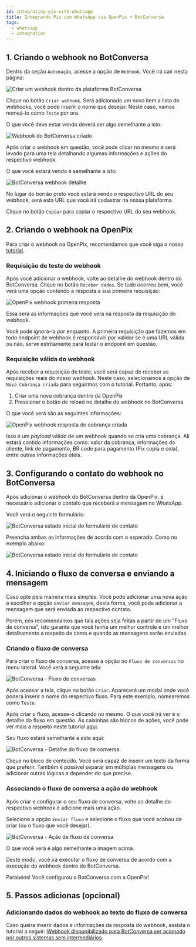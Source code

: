 ```yaml
---
id: integrating-pix-with-whatsapp
title: Integrando Pix com WhatsApp via OpenPix + BotConversa
tags:
  - whatsapp
  - integration
---
```


## 1. Criando o webhook no BotConversa

Dentro da seção `Automação`, acesse a opção de `Webhook`. Você irá cair nesta página:

![Criar um webhook dentro da plataforma BotConversa](/img/botconversa-create-webhook.png)

Clique no botão `Criar webhook`. Será adicionado um novo item a lista de webhooks,
você pode inserir o nome que desejar. Neste caso, vamos nomeá-lo como `Teste` por ora.

O que você deve estar vendo deverá ser algo semelhante a isto:

![Webhook do BotConversa criado](/img/botconversa-webhook-created.png)

Após criar o webhook em questão, você pode clicar no mesmo e será levado para uma tela
detalhando algumas informações e ações do respectivo webhook.

O que você estará vendo é semelhante a isto:

![BotConversa webhook detalhe](/img/botconversa-webhook-detail.png)

No lugar do borrão preto você estará vendo o respectivo URL do seu webhook, será esta
URL que você irá cadastrar na nossa plataforma.

Clique no botão `Copiar` para copiar o respectivo URL do seu webhook.

## 2. Criando o webhook na OpenPix

Para criar o webhook na OpenPix, recomendamos que você siga o nosso 
[tutorial](/docs/webhook/platform/webhook-platform-api).

### Requisição de teste do webhook

Após você adicionar o webhook, volte ao detalhe do webhook dentro do BotConversa.
Clique no botão `Receber dados`. Se tudo ocorreu bem, você verá uma opção contendo
a resposta a sua primeira requisição:

![OpenPix webhook primeira resposta](/img/botconversa-webhook-first-response.png)

Essa será as informações que você verá na resposta da requisição do webhook.

Você pode ignorá-la por enquanto. A primeira requisição que fazemos em todo endpoint
de webhook é responsável por validar se é uma URL válida ou não, serve estritamente
para testar o endpoint em questão.

### Requisição válida do webhook

Após receber a requisição de teste, você será capaz de receber as requisições reais
do nosso webhook. Neste caso, selecionamos a opção de `Nova Cobrança criada` para
seguirmos com o tutorial. Portanto, após:

1. Criar uma nova cobrança dentro da OpenPix
2. Pressionar o botão de reload no detalhe do webhook no BotConversa

O que você verá são as seguintes informações:

![OpenPix webhook resposta de cobrança criada](/img/botconversa-webhook-valid-response.png)

Isso é um _payload_ válido de um webhook quando se cria uma cobrança. Ali estará contido informações
como: valor da cobrança, informações do cliente, link de pagamento, BR code para pagamento (Pix copia e cola),
entre outras informações úteis.

## 3. Configurando o contato do webhook no BotConversa

Após adicionar o webhook do BotConversa dentro da OpenPix, é necessário adicionar o contato
que receberá a mensagem no WhatsApp.

Você verá o seguinte formulário:

![BotConversa estado inicial do formulário de contato](/img/botconversa-webhook-initial-form-contact.png)

Preencha ambas as informações de acordo com o esperado. Como no exemplo abaixo:

![BotConversa estado inicial do formulário de contato](/img/botconversa-webhook-filled-form-contact.png)

## 4. Iniciando o fluxo de conversa e enviando a mensagem

Caso opte pela maneira mais simples. Você pode adicionar uma nova ação e escolher a opção `Enviar mensagem`,
desta forma, você pode adicionar a mensagem que será enviada ao respectivo contato.

Porém, nós recomendamos que tais ações seja feitas a partir de um "Fluxo de conversa", isto garante
que você tenha um melhor controle e um melhor detalhamento a respeito de como e quando as mensagens
serão enviadas.

### Criando o fluxo de conversa

Para criar o fluxo de conversa, acesse a opção no `Fluxo de conversas` no menu lateral.
Você verá a seguinte tela:

![BotConversa - Fluxo de conversas](/img/botconversa-conversation-flow-screen.png)

Após acessar a tela, clique no botão `Criar`. Aparecerá um modal onde você poderá inserir o nome do
respectivo fluxo. Para este exemplo, nomearemos como `Teste`.

Após criar o fluxo, acesse-o clicando no mesmo. O que você irá ver é o detalhe do fluxo em questão.
As caixinhas são blocos de ações, você pode ver mais a respeito neste tutorial [aqui](https://ajuda.botconversa.com.br/construtor-de-fluxos-botconversa/fluxos-de-conversa/o-que-e-um-bloco-de-conteudo).

Seu fluxo estará semelhante a este aqui:

![BotConversa - Detalhe do fluxo de conversa](/img/botconversa-conversation-detail.png)

Clique no bloco de conteúdo. Você será capaz de inserir um texto da forma que preferir.
Também é possível separar em múltiplas mensagens ou adicionar outras lógicas a depender
do que precise.

### Associando o fluxo de conversa a ação do webhook

Após criar e configurar o seu fluxo de conversa, volte ao detalhe do respectivo webhook
e adicione mais uma ação.

Selecione a opção `Enviar fluxo` e selecione o fluxo que você acabou de criar (ou o
fluxo que você desejar).

![BotConversa - Ação de fluxo de conversa](/img/botconversa-webhook-flow-action.png)

O que você verá é algo semelhante a imagem acima.

Deste modo, você irá executar o fluxo de conversa de acordo com a execução do webhook
dentro do BotConversa.

Parabéns! Você configurou o BotConversa com a OpenPix!

## 5. Passos adicionas (opcional)

### Adicionando dados do webhook ao texto do fluxo de conversa

Caso queira inserir dados e informações da resposta do webhook, assista o tutorial a seguir: 
[Webhook disponibilizado para BotConversa ser acionado por outros sistemas sem intermediários](https://us06web.zoom.us/rec/play/3Xj5dcuBRDULOApuSKMPgwJa4eCmjzHkyBwRXvgR4OHDKq2FZwyiE-YZ3Rweygr4qn8kOOo74Zcyffc7.6-YttRdjMSm1VdNm?startTime=1664975296000&_x_zm_rtaid=PZVKWRNiRkeAYNHwBjDPnA.1673398847814.5bd6a02e3760d79e2115e1c2c8286b28&_x_zm_rhtaid=589).
